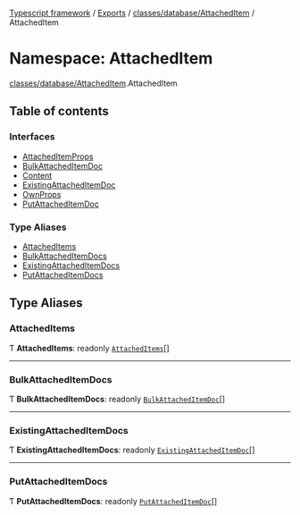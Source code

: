 [Typescript framework](../index.md) / [Exports](../modules.md) / [classes/database/AttachedItem](classes_database_AttachedItem.md) / AttachedItem

# Namespace: AttachedItem

[classes/database/AttachedItem](classes_database_AttachedItem.md).AttachedItem

## Table of contents

### Interfaces

- [AttachedItemProps](../interfaces/classes_database_AttachedItem.AttachedItem.AttachedItemProps.md)
- [BulkAttachedItemDoc](../interfaces/classes_database_AttachedItem.AttachedItem.BulkAttachedItemDoc.md)
- [Content](../interfaces/classes_database_AttachedItem.AttachedItem.Content.md)
- [ExistingAttachedItemDoc](../interfaces/classes_database_AttachedItem.AttachedItem.ExistingAttachedItemDoc.md)
- [OwnProps](../interfaces/classes_database_AttachedItem.AttachedItem.OwnProps.md)
- [PutAttachedItemDoc](../interfaces/classes_database_AttachedItem.AttachedItem.PutAttachedItemDoc.md)

### Type Aliases

- [AttachedItems](classes_database_AttachedItem.AttachedItem.md#attacheditems)
- [BulkAttachedItemDocs](classes_database_AttachedItem.AttachedItem.md#bulkattacheditemdocs)
- [ExistingAttachedItemDocs](classes_database_AttachedItem.AttachedItem.md#existingattacheditemdocs)
- [PutAttachedItemDocs](classes_database_AttachedItem.AttachedItem.md#putattacheditemdocs)

## Type Aliases

### AttachedItems

Ƭ **AttachedItems**: readonly [`AttachedItems`](classes_database_AttachedItem.AttachedItem.md#attacheditems)[]

___

### BulkAttachedItemDocs

Ƭ **BulkAttachedItemDocs**: readonly [`BulkAttachedItemDoc`](../interfaces/classes_database_AttachedItem.AttachedItem.BulkAttachedItemDoc.md)[]

___

### ExistingAttachedItemDocs

Ƭ **ExistingAttachedItemDocs**: readonly [`ExistingAttachedItemDoc`](../interfaces/classes_database_AttachedItem.AttachedItem.ExistingAttachedItemDoc.md)[]

___

### PutAttachedItemDocs

Ƭ **PutAttachedItemDocs**: readonly [`PutAttachedItemDoc`](../interfaces/classes_database_AttachedItem.AttachedItem.PutAttachedItemDoc.md)[]
